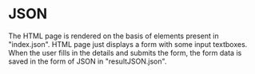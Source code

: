 # JSON

The HTML page is rendered on the basis of elements present in "index.json". HTML page just displays a form with some input textboxes.
When the user fills in the details and submits the form, the form data is saved in the form of JSON in "resultJSON.json".
